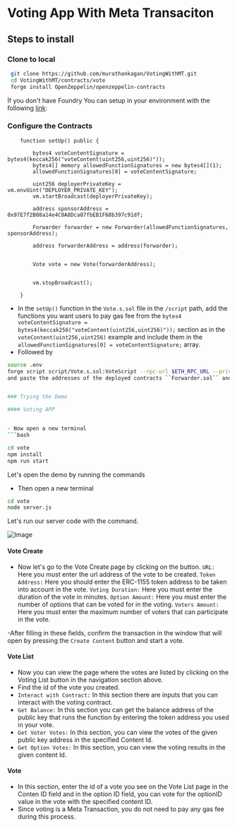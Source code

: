 # Voting App With Meta Transaciton

## Steps to install

### Clone to local

```bash
 git clone https://github.com/murathankagan/VotingWithMT.git
 cd VotingWithMT/contracts/vote
 forge install OpenZeppelin/openzeppelin-contracts 
```
 İf you don't have Foundry You can setup in your environment with the following [link](https://book.getfoundry.sh/getting-started/installation): 

### Configure the Contracts


```solidity
    function setUp() public {

        bytes4 voteContentSignature = bytes4(keccak256("voteContent(uint256,uint256)"));
        bytes4[] memory allowedFunctionSignatures = new bytes4[](1);
        allowedFunctionSignatures[0] = voteContentSignature;

        uint256 deployerPrivateKey = vm.envUint("DEPLOYER_PRIVATE_KEY");
        vm.startBroadcast(deployerPrivateKey);
        
        address sponsorAddress = 0x97E7f2B08a14e4C0A8Dca87fbEB1F68b397c91df;
        
        Forwarder forwarder = new Forwarder(allowedFunctionSignatures, sponsorAddress);

        address forwarderAddress = address(forwarder);


        Vote vote = new Vote(forwarderAddress);


        vm.stopBroadcast();

    }
```

- In the ``setUp()`` function in the ``Vote.s.sol`` file in the ``/script`` path, add the functions you want users to pay gas fee from the ``bytes4 voteContentSignature = bytes4(keccak256("voteContent(uint256,uint256)"));`` section as in the ``voteContent(uint256,uint256)`` example and include them in the ``allowedFunctionSignatures[0] = voteContentSignature;`` array.
- Followed by 
```bash
source .env
forge script script/Vote.s.sol:VoteScript --rpc-url $ETH_RPC_URL --private-key $DEPLOYER_PRIVATE_KEY --broadcast```
and paste the addresses of the deployed contracts ``Forwarder.sol`` and ``Vote.sol`` into the ``Forwarder`` and ``Vote`` sections of the ``/vote/src/web3/deploy.json`` path.


### Trying the Demo

#### Voting APP


- Now open a new terminal 
```bash

cd vote
npm install
npm run start

```
Let's open the demo by running the commands

- Then open a new terminal 
```bash
cd vote
node server.js 
```
Let's run our server code with the command. 

![Image](https://i.hizliresim.com/621tmi7.png)


#### Vote Create

- Now let's go to the Vote Create page by clicking on the button.
``URL:`` Here you must enter the url address of the vote to be created.
``Token Address:`` Here you should enter the ERC-1155 token address to be taken into account in the vote.
``Voting Duration:`` Here you must enter the duration of the vote in minutes.
``Option Amount:`` Here you must enter the number of options that can be voted for in the voting.
``Voters Amount:`` Here you must enter the maximum number of voters that can participate in the vote.

-After filling in these fields, confirm the transaction in the window that will open by pressing the ``Create Content`` button and start a vote.

#### Vote List 

- Now you can view the page where the votes are listed by clicking on the Voting List button in the navigation section above. 
- Find the id of the vote you created.
- ``Interact with Contract:`` In this section there are inputs that you can interact with the voting contract.
- ``Get Balance:`` In this section you can get the balance address of the public key that runs the function by entering the token address you used in your vote.
- ``Get Voter Votes:`` In this section, you can view the votes of the given public key address in the specified Content Id.
- ``Get Option Votes:`` In this section, you can view the voting results in the given content Id.



#### Vote

- In this section, enter the id of a vote you see on the Vote List page in the Conten ID field and in the option ID field, you can vote for the optionID value in the vote with the specified content ID.
- Since voting is a Meta Transaction, you do not need to pay any gas fee during this process.






